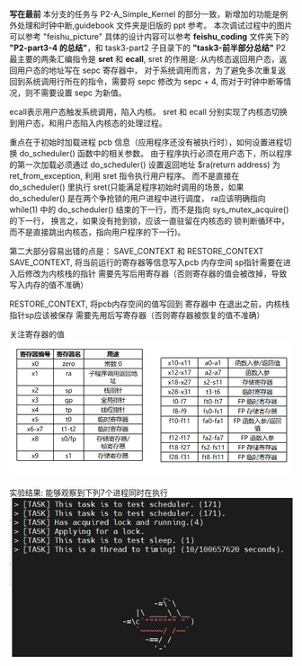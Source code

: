 **写在最前**
本分支的任务与 P2-A_Simple_Kernel 的部分一致，新增加的功能是例外处理和时钟中断,guidebook 文件夹是旧版的 ppt 参考。
本次调试过程中的图片可以参考 "feishu_picture"
具体的设计内容可以参考 **feishu_coding** 文件夹下的 **"P2-part3-4 的总结"**，和 task3-part2 子目录下的 **"task3-前半部分总结"**
P2 最主要的两条汇编指令是 **sret** 和 **ecall**,
sret 的作用是: 从内核态返回用户态，返回用户态的地址写在 sepc 寄存器中，
对于系统调用而言，为了避免多次重复返回到系统调用行所在的指令，需要将 sepc 修改为 sepc + 4, 
而对于时钟中断等情况，则不需要设置 sepc 为新值。

ecall表示用户态触发系统调用，陷入内核。
sret 和 ecall 分别实现了内核态切换到用户态，和用户态陷入内核态的处理过程。

重点在于初始时加载进程 pcb 信息（应用程序还没有被执行时），如何设置进程切换 do_scheduler() 函数中的相关参数。
由于程序执行必须在用户态下，所以程序的第一次加载必须通过 do_scheduler() 设置返回地址 $ra(return address) 为 ret_from_exception,
利用 sret 指令执行用户程序。
而不是直接在 do_scheduler() 里执行 sret(只能满足程序初始时调用的场景，如果 do_scheduler() 是在两个争抢锁的用户进程中进行调度，
ra应该明确指向 while(1) 中的 do_scheduler() 结束的下一行，而不是指向 sys_mutex_acquire() 的下一行， 换言之，如果没有抢到锁，应该一直驻留在内核态的
锁判断循环中，而不是直接跳出内核态，指向用户程序的下一行)。

第二大部分容易出错的点是： SAVE_CONTEXT 和 RESTORE_CONTEXT
SAVE_CONTEXT, 将当前运行的寄存器等信息写入pcb 内存空间
sp指针需要在进入后修改为内核栈的指针
需要先写后用寄存器（否则寄存器的值会被改掉，导致写入内存的值不准确）

RESTORE_CONTEXT, 将pcb内存空间的值写回到 寄存器中
在退出之前，内核栈指针sp应该被保存
需要先用后写寄存器（否则寄存器被恢复的值不准确）

关注寄存器的值
![registers](https://github.com/Fi-tang/oslab_riscv/blob/Project2-A_Complex_Kernel/feishu_picture/part2-debugging/registers.PNG)


实验结果:
能够观察到下列7个进程同时在执行
![P2_result](https://github.com/Fi-tang/oslab_riscv/blob/Project2-A_Complex_Kernel/P2_result.PNG)

